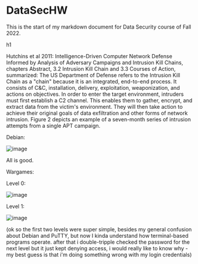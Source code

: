 # DataSecHW
This is the start of my markdown document for Data Security course of Fall 2022.

h1

Hutchins et al 2011: Intelligence-Driven Computer Network Defense Informed by Analysis of Adversary Campaigns and Intrusion Kill Chains, chapters Abstract, 3.2 Intrusion Kill Chain and 3.3 Courses of Action, summarized:
The US Department of Defense refers to the Intrusion Kill Chain as a "chain" because it is an integrated, end-to-end process. It consists of C&C, installation, delivery, exploitation, weaponization, and actions on objectives. In order to enter the target environment, intruders must first establish a C2 channel. This enables them to gather, encrypt, and extract data from the victim's environment.
They will then take action to achieve their original goals of data exfiltration and other forms of network intrusion. Figure 2 depicts an example of a seven-month series of intrusion attempts from a single APT campaign.

Debian:

![image](https://user-images.githubusercontent.com/90117364/187293659-9e133f89-4fde-4621-9aea-8f9be903b7bf.png)

  All is good.

Wargames:

  Level 0: 

![image](https://user-images.githubusercontent.com/90117364/187295858-ce161341-50e0-496f-9e15-e909481f752b.png)

  Level 1:

![image](https://user-images.githubusercontent.com/90117364/187297221-103f9737-a235-4aca-9bcc-27690adb90c2.png)

(ok so the first two levels were super simple, besides my general confusion about Debian and PuTTY, but now I kinda understand how terminal-based programs operate.
after that i double-tripple checked the password for the next level but it just kept denying access, i would really like to know why - my best guess is that i'm doing something wrong with my login credentials)


